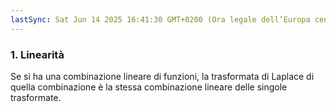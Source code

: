 ```yaml
---
lastSync: Sat Jun 14 2025 16:41:30 GMT+0200 (Ora legale dell’Europa centrale)
---
```

### 1. Linearità
Se si ha una combinazione lineare di funzioni, la trasformata di Laplace di quella combinazione è la stessa combinazione lineare delle singole trasformate.